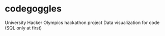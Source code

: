 codegoggles
===========

University Hacker Olympics hackathon project
Data visualization for code (SQL only at first)
